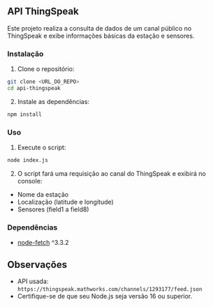 ## API ThingSpeak

Este projeto realiza a consulta de dados de um canal público no ThingSpeak e exibe informações básicas da estação e sensores.

### Instalação

1. Clone o repositório:

```bash
git clone <URL_DO_REPO>
cd api-thingspeak
```

2. Instale as dependências:

```bash
npm install
```

### Uso

1. Execute o script:

```bash
node index.js
```

2. O script fará uma requisição ao canal do ThingSpeak e exibirá no console:

* Nome da estação
* Localização (latitude e longitude)
* Sensores (field1 a field8)

### Dependências

* [node-fetch](https://www.npmjs.com/package/node-fetch) ^3.3.2

## Observações

* API usada: `https://thingspeak.mathworks.com/channels/1293177/feed.json`
* Certifique-se de que seu Node.js seja versão 16 ou superior.

